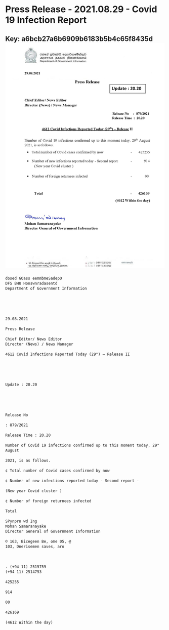 # Press Release - 2021.08.29  - Covid 19 Infection Report 
Key: a6bcb27a6b6909b6183b5b4c65f8435d 
![img](img/a6bcb27a6b6909b6183b5b4c65f8435d.jpg)
---
```
dosed GOass eemmbmeSadepO
DFS BHU Honswnradasentd
Department of Government Information

 

 

29.08.2021

Press Release

Chief Editor/ News Editor
Director (News) / News Manager

4612 Covid Infections Reported Today (29") — Release II

 

 

Update : 20.20

 

 

Release No

: 879/2021

Release Time : 20.20

Number of Covid 19 infections confirmed up to this moment today, 29" August

2021, is as follows.

¢ Total number of Covid cases confirmed by now

¢ Number of new infections reported today - Second report -

(New year Covid cluster )

¢ Number of foreign returnees infected

Total

SPynprn wd Ing
Mohan Samaranayake
Director General of Government Information

© 163, Bicegeen Be, ome 05, @
103, Dnerisemen saves, aro

 

. (+94 11) 2515759
(+94 11) 2514753

425255

914

00

426169

(4612 Within the day)

```
